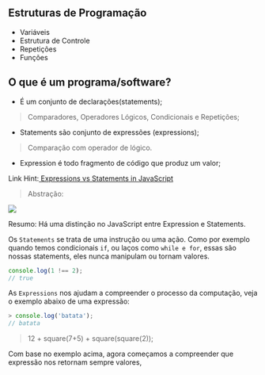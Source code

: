 ## Estruturas de Programação

- Variáveis
- Estrutura de Controle
- Repetições
- Funções


## O que é um programa/software?

- É um conjunto de declarações(statements);
 >  Comparadores, Operadores Lógicos, Condicionais e Repetições;

- Statements são conjunto de expressões (expressions);

>  Comparação com operador de lógico. 

- Expression é todo fragmento de código que produz um valor;

Link Hint:[ Expressions vs Statements in JavaScript](https://www.youtube.com/watch?v=WVyCrI1cHi8) 
> Abstração:

![](https://s3.ap-south-1.amazonaws.com/s3.studytonight.com/tutorials/uploads/pictures/1587820556-1.png)


Resumo: Há uma distinção no JavaScript entre Expression e Statements. 

Os `Statements` se trata de uma instrução ou uma ação. 
Como por exemplo quando temos condicionais `if`, ou laços como `while e for`, essas são nossas statements, eles nunca manipulam ou tornam valores.

```js
console.log(1 !== 2);
// true
```

As `Expressions` nos ajudam a compreender o processo da computação, veja o exemplo abaixo de uma expressão:

```js
> console.log('batata');
// batata
```
>  12 + square(7+5) + square(square(2)); 

Com base no exemplo acima, agora começamos a compreender que expressão nos retornam sempre valores, 
